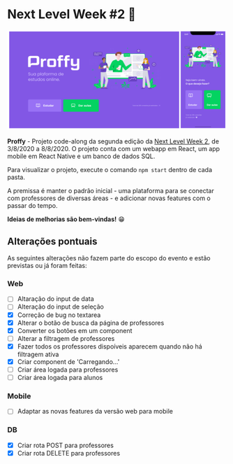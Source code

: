 # Next Level Week #2 :rocket:

![](proffy.png)

__Proffy__ - Projeto code-along da segunda edição da [Next Level Week 2](https://nextlevelweek.com/inscricao/2), de 3/8/2020 a 8/8/2020. O projeto conta com um webapp em React, um app mobile em React Native e um banco de dados SQL.

Para visualizar o projeto, execute o comando `npm start` dentro de cada pasta.

A premissa é manter o padrão inicial - uma plataforma para se conectar com professores de diversas áreas - e adicionar novas features com o passar do tempo.

__Ideias de melhorias são bem-vindas!__ :grin:

## Alterações pontuais

As seguintes alterações não fazem parte do escopo do evento e estão previstas ou já foram feitas:

### Web

- [ ] Altaração do input de data
- [ ] Alteração do input de seleção
- [x] Correção de bug no textarea
- [x] Alterar o botão de busca da página de professores
- [x] Converter os botões em um component
- [ ] Alterar a filtragem de professores
- [x] Fazer todos os professores dispoíveis aparecem quando não há filtragem ativa
- [x] Criar component de 'Carregando...'
- [ ] Criar área logada para professores
- [ ] Criar área logada para alunos

### Mobile

- [ ] Adaptar as novas features da versão web para mobile

### DB

- [x] Criar rota POST para professores
- [x] Criar rota DELETE para professores
